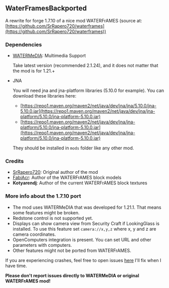 ## WaterFramesBackported

A rewrite for forge 1.7.10 of a nice mod WATERFrAMES (source at: [https://github.com/SrRapero720/waterframes](https://github.com/SrRapero720/waterframes))

### Dependencies

- [WATERMeDIA](https://www.curseforge.com/minecraft/mc-mods/watermedia): Multimedia Support

    Take latest version (recommended 2.1.24), and it does not matter that the mod is for 1.21.+
- JNA

    You will need jna and jna-platform libraries (5.10.0 for example). You can download these libraries here:
    - [https://repo1.maven.org/maven2/net/java/dev/jna/jna/5.10.0/jna-5.10.0.jar](https://repo1.maven.org/maven2/net/java/dev/jna/jna-platform/5.10.0/jna-platform-5.10.0.jar)
    - [https://repo1.maven.org/maven2/net/java/dev/jna/jna-platform/5.10.0/jna-platform-5.10.0.jar](https://repo1.maven.org/maven2/net/java/dev/jna/jna-platform/5.10.0/jna-platform-5.10.0.jar)
    
    They should be installed in ``mods`` folder like any other mod.

### Credits

- [SrRapero720](https://github.com/SrRapero720): Original author of the mod
- [FabiAcr](https://www.twitch.tv/fabi_acr): Author of the WATERFrAMES block models
- **Kotyarendj**: Author of the current WATERFrAMES block textures


### More info about the 1.7.10 port

- The mod uses WATERMeDIA that was developed for 1.21.1. That means some features might be broken.
- Redstone control is not supported yet.
- Displays can show camera view from Security Craft if LookingGlass is installed. To use this feature
  set ``camera://x,y,z`` where x, y and z are camera coordinates.
- OpenComputers integration is present. You can set URL and other parameters with computers.
- Other features might not be ported from WATERFrAMES.

If you are experiencing crashes, feel free to open issues [here](https://github.com/Toshayo/WaterFrames/issues) I'll fix when I have time.

**Please don't report issues directly to WATERMeDIA or original WATERFrAMES mod!**

